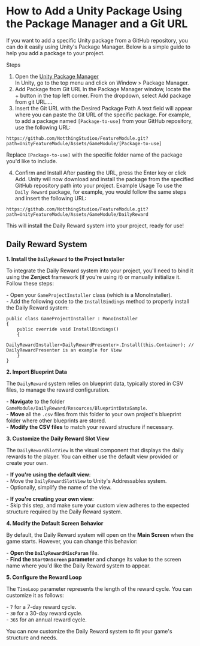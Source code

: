 <H1>How to Add a Unity Package Using the Package Manager and a Git URL</H1>
If you want to add a specific Unity package from a GitHub repository, you can do it easily using Unity's Package Manager. Below is a simple guide to help you add a package to your project.

Steps
1. Open the <a href="https://docs.unity3d.com/Manual/upm-ui.html" target="_blank">Unity Package Manager</a><br>
In Unity, go to the top menu and click on Window > Package Manager.
2. Add Package from Git URL
In the Package Manager window, locate the + button in the top left corner.
From the dropdown, select Add package from git URL....
3. Insert the Git URL with the Desired Package Path
A text field will appear where you can paste the Git URL of the specific package. For example, to add a package named `[Package-to-use]` from your GitHub repository, use the following URL:

```
https://github.com/NotthingStudioo/FeatureModule.git?path=UnityFeatureModule/Assets/GameModule/[Package-to-use]
```

Replace <code>[Package-to-use]</code> with the specific folder name of the package you'd like to include.

4. Confirm and Install
After pasting the URL, press the Enter key or click Add.
Unity will now download and install the package from the specified GitHub repository path into your project.
Example Usage
To use the `Daily Reward` package, for example, you would follow the same steps and insert the following URL:

```
https://github.com/NotthingStudioo/FeatureModule.git?path=UnityFeatureModule/Assets/GameModule/DailyReward
```

This will install the Daily Reward system into your project, ready for use!

<h2>Daily Reward System</h2>

<p><strong>1. Install the <code>DailyReward</code> to the Project Installer</strong></p>
<p>
To integrate the Daily Reward system into your project, you'll need to bind it using the <strong>Zenject</strong> framework (if you're using it) or manually initialize it. Follow these steps:
</p>

<p>
- Open your <code>GameProjectInstaller</code> class (which is a MonoInstaller).<br>
- Add the following code to the <code>InstallBindings</code> method to properly install the Daily Reward system:
</p>

``` Csharp
public class GameProjectInstaller : MonoInstaller
{
    public override void InstallBindings() 
    { 
            DailyRewardInstaller<DailyRewardPresenter>.Install(this.Container); // DailyRewardPresenter is an example for View
    }
}
```

<p><strong>2. Import Blueprint Data</strong></p>
<p>
The <code>DailyReward</code> system relies on blueprint data, typically stored in CSV files, to manage the reward configuration.
</p>
<p>
- <strong>Navigate</strong> to the folder <code>GameModule/DailyReward/Resources/BlueprintDataSample</code>.<br>
- <strong>Move</strong> all the <code>.csv</code> files from this folder to your own project's blueprint folder where other blueprints are stored.<br>
- <strong>Modify the CSV files</strong> to match your reward structure if necessary.
</p>

<p><strong>3. Customize the Daily Reward Slot View</strong></p>
<p>
The <code>DailyRewardSlotView</code> is the visual component that displays the daily rewards to the player. You can either use the default view provided or create your own.
</p>
<p>
- <strong>If you're using the default view</strong>:<br>
   - Move the <code>DailyRewardSlotView</code> to Unity's Addressables system.<br>
   - Optionally, simplify the name of the view.
</p>
<p>
- <strong>If you're creating your own view</strong>:<br>
   - Skip this step, and make sure your custom view adheres to the expected structure required by the Daily Reward system.
</p>

<p><strong>4. Modify the Default Screen Behavior</strong></p>
<p>
By default, the Daily Reward system will open on the <strong>Main Screen</strong> when the game starts. However, you can change this behavior:
</p>
<p>
- <strong>Open the <code>DailyRewardMiscParam</code></strong> file.<br>
- <strong>Find the <code>StartOnScreen</code> parameter</strong> and change its value to the screen name where you'd like the Daily Reward system to appear.
</p>

<p><strong>5. Configure the Reward Loop</strong></p>
<p>
The <code>TimeLoop</code> parameter represents the length of the reward cycle. You can customize it as follows:
</p>
<p>
- <code>7</code> for a 7-day reward cycle.<br>
- <code>30</code> for a 30-day reward cycle.<br>
- <code>365</code> for an annual reward cycle.
</p>

<p>You can now customize the Daily Reward system to fit your game's structure and needs.</p>
